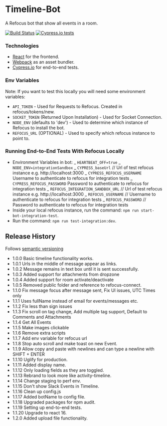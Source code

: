 # Timeline-Bot

A Refocus bot that show all events in a room.

[![Build Status](https://travis-ci.org/salesforce/refocus-bot-timeline.svg?branch=master)](https://travis-ci.org/salesforce/refocus-bot-timeline.svg)
[![Cypress.io tests](https://img.shields.io/badge/cypress.io-tests-green.svg?style=flat-square)](https://cypress.io)

### Technologies

- [React](https://facebook.github.io/react/) for the frontend.
- [Webpack](https://webpack.github.io/) as an asset bundler.
- [Cypress.io](https://www.cypress.io/) for end-to-end tests.

### Env Variables

Note: If you want to test this locally you will need some environment variables:

- `API_TOKEN` - Used for Requests to Refocus. Created in refocus/tokens/new.
- `SOCKET_TOKEN` (Returned Upon Installation) - Used for Socket Connection.
- `NODE_ENV` (defaults to 'dev') - Used to determine which instance of Refocus to install the bot.
- `REFOCUS_URL` (OPTIONAL) - Used to specify which refocus instance to point to.

### Running End-to-End Tests With Refocus Locally

- Environment Variables in bot:
  _ `HEARTBEAT_OFF=true`
  _ `NODE_ENV=integrationSandbox`
  _ `CYPRESS_baseUrl` // Url of test refocus instance e.g. http://localhost:3000
  _ `CYPRESS_REFOCUS_USERNAME` Username to authenticate to refocus for integration tests
  _ `CYPRESS_REFOCUS_PASSWORD` Password to authenticate to refocus for integration tests
  _ `REFOCUS_INTEGRATION_SANDBOX_URL` // Url of test refocus instance e.g. http://localhost:3000
  _ `REFOCUS_USERNAME` // Username to authenticate to refocus for integration tests
  _ `REFOCUS_PASSWORD` // Password to authenticate to refocus for integration tests
- Inside your local refocus instance, run the command: `npm run start-bot-integration-test`.
- Run the command: `npm run test-integration:dev`.

## Release History

Follows [semantic versioning](https://docs.npmjs.com/getting-started/semantic-versioning#semver-for-publishers)

- 1.0.0 Basic timeline functionality works.
- 1.0.1 Urls in the middle of message appear as links.
- 1.0.2 Message remains in text box until it is sent successfully.
- 1.0.3 Added support for attachments from dropzone
- 1.0.4 Added support for room activate/deactivate
- 1.0.5 Removed public folder and reference to refocus-connect.
- 1.1.0 Fix message focus after message sent, Fix UI issues, UTC Times only
- 1.1.1 Uses fullName instead of email for events/messages etc.
- 1.1.2 Fix less than sign issues
- 1.1.3 Fix scroll on tag change, Add multiple tag support, Default to Comments and Attachments
- 1.1.4 Get All Events
- 1.1.5 Make images clickable
- 1.1.6 Remove extra scripts
- 1.1.7 Add env variable for refocus url
- 1.1.8 Stop auto scroll and make toast on new Event.
- 1.1.9 Allow copy and paste with newlines and can type a newline with SHIFT + ENTER
- 1.1.10 Uglify for production.
- 1.1.11 Added display name.
- 1.1.12 Only loading fields as they are toggled.
- 1.1.13 Rebrand to look more like activity-timeline.
- 1.1.14 Change staging to perf env.
- 1.1.15 Don't show Slack Events in Timeline.
- 1.1.16 Clean up config.js
- 1.1.17 Added botName to config file.
- 1.1.18 Upgraded packages for npm audit.
- 1.1.19 Setting up end-to-end tests.
- 1.1.20 Upgrade to react 16.
- 1.2.0 Added upload file functionality.
